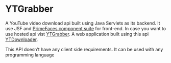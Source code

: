 YTGrabber
=========

A YouTube video download api built using Java Servlets as its backend.
It use JSF and [PrimeFaces component suite][] for front-end. In case you
want to use hosted api vist [YTGrabber][]. A web application built using
this api [YTDownloader][].

This API doesn’t have any client side requirements. It can be used with
any programming language

  [PrimeFaces component suite]: http://primefaces.org
  [YTGrabber]: http://projects-sushilkumar.rhcloud.com
  [YTDownloader]: http://projects-sushilkumar.rhcloud.com/ytdownloader
